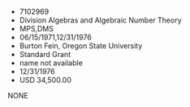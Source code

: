 * 7102969
* Division Algebras and Algebraic Number Theory
* MPS,DMS
* 06/15/1971,12/31/1976
* Burton Fein, Oregon State University
* Standard Grant
*   name not available
* 12/31/1976
* USD 34,500.00

NONE